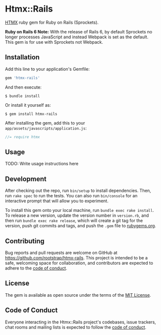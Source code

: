 # Htmx::Rails

[HTMX](https://htmx.org/) ruby gem for Ruby on Rails (Sprockets).

**Ruby on Rails 6 Note:** With the release of Rails 6, by default Sprockets no longer processes JavaScript and instead Webpack is set as the default. This gem is for use with Sprockets not Webpack.

## Installation

Add this line to your application's Gemfile:

```ruby
gem 'htmx-rails'
```

And then execute:

    $ bundle install

Or install it yourself as:

    $ gem install htmx-rails

After installing the gem, add this to your `app/assets/javascripts/application.js`:

```js
//= require htmx
```
## Usage

TODO: Write usage instructions here

## Development

After checking out the repo, run `bin/setup` to install dependencies. Then, run `rake spec` to run the tests. You can also run `bin/console` for an interactive prompt that will allow you to experiment.

To install this gem onto your local machine, run `bundle exec rake install`. To release a new version, update the version number in `version.rb`, and then run `bundle exec rake release`, which will create a git tag for the version, push git commits and tags, and push the `.gem` file to [rubygems.org](https://rubygems.org).

## Contributing

Bug reports and pull requests are welcome on GitHub at https://github.com/rootstrap/htmx-rails. This project is intended to be a safe, welcoming space for collaboration, and contributors are expected to adhere to the [code of conduct](https://github.com/rootstrap/htmx-rails/blob/master/CODE_OF_CONDUCT.md).


## License

The gem is available as open source under the terms of the [MIT License](https://opensource.org/licenses/MIT).

## Code of Conduct

Everyone interacting in the Htmx::Rails project's codebases, issue trackers, chat rooms and mailing lists is expected to follow the [code of conduct](https://github.com/rootstrap/htmx-rails/blob/master/CODE_OF_CONDUCT.md).
